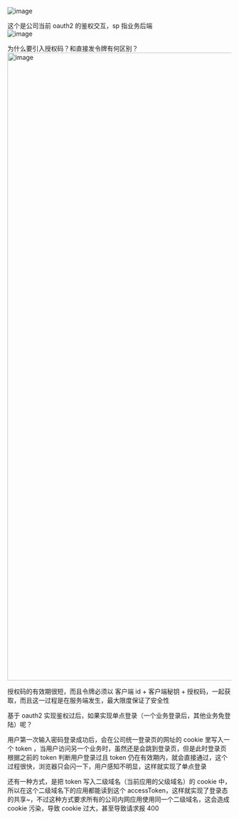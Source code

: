 ![image](https://github.com/user-attachments/assets/64380423-f40a-48fb-bb53-d13da2a18de3)


这个是公司当前 oauth2 的鉴权交互，sp 指业务后端  
![image](https://user-images.githubusercontent.com/43411944/136917698-36d8be57-b495-49d2-a9ce-5a4274181655.png)

为什么要引入授权码？和直接发令牌有何区别？  
<img width="1408" alt="image" src="https://user-images.githubusercontent.com/43411944/172197735-f027c8c5-a85e-43aa-be00-e1b35f2c85c3.png">

授权码的有效期很短，而且令牌必须以 客户端 id + 客户端秘钥 + 授权码，一起获取，而且这一过程是在服务端发生，最大限度保证了安全性


基于 oauth2 实现鉴权过后，如果实现单点登录（一个业务登录后，其他业务免登陆）呢？  
   
用户第一次输入密码登录成功后，会在公司统一登录页的网址的 cookie 里写入一个 token ，当用户访问另一个业务时，虽然还是会跳到登录页，但是此时登录页根据之前的 token 判断用户登录过且 token 仍在有效期内，就会直接通过，这个过程很快，浏览器只会闪一下，用户感知不明显，这样就实现了单点登录


还有一种方式，是把 token 写入二级域名（当前应用的父级域名）的 cookie 中，所以在这个二级域名下的应用都能读到这个 accessToken，这样就实现了登录态的共享~，不过这种方式要求所有的公司内网应用使用同一个二级域名，这会造成 cookie 污染，导致 cookie 过大，甚至导致请求报 400


